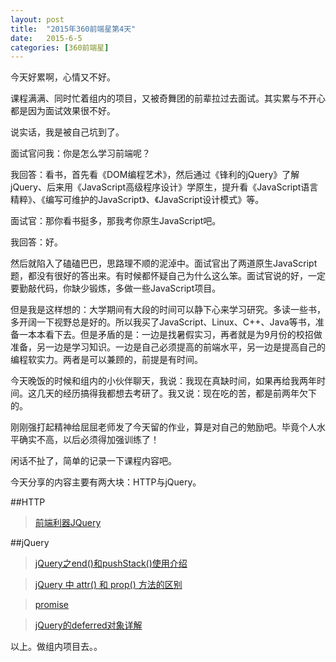 ```yaml
---
layout: post
title:  "2015年360前端星第4天"
date:   2015-6-5
categories: [360前端星]
---
```


今天好累啊，心情又不好。

课程满满、同时忙着组内的项目，又被奇舞团的前辈拉过去面试。其实累与不开心都是因为面试效果很不好。

说实话，我是被自己坑到了。

面试官问我：你是怎么学习前端呢？

我回答：看书，首先看《DOM编程艺术》，然后通过《锋利的jQuery》了解jQuery、后来用《JavaScript高级程序设计》学原生，提升看《JavaScript语言精粹》、《编写可维护的JavaScript》、《JavaScript设计模式》等。

面试官：那你看书挺多，那我考你原生JavaScript吧。

我回答：好。

然后就陷入了磕磕巴巴，思路理不顺的泥淖中。面试官出了两道原生JavaScript题，都没有很好的答出来。有时候都怀疑自己为什么这么笨。面试官说的好，一定要勤敲代码，你缺少锻炼，多做一些JavaScript项目。

但是我是这样想的：大学期间有大段的时间可以静下心来学习研究。多读一些书，多开阔一下视野总是好的。所以我买了JavaScript、Linux、C++、Java等书，准备一本本看下去。但是矛盾的是：一边是找暑假实习，再者就是为9月份的校招做准备，另一边是学习知识。一边是自己必须提高的前端水平，另一边是提高自己的编程软实力。两者是可以兼顾的，前提是有时间。

今天晚饭的时候和组内的小伙伴聊天，我说：我现在真缺时间，如果再给我两年时间。这几天的经历搞得我都想去考研了。我又说：现在吃的苦，都是前两年欠下的。

刚刚强打起精神给屈屈老师发了今天留的作业，算是对自己的勉励吧。毕竟个人水平确实不高，以后必须得加强训练了！


闲话不扯了，简单的记录一下课程内容吧。

今天分享的内容主要有两大块：HTTP与jQuery。

##HTTP

> [前端利器JQuery](http://chevion.github.io/%E5%89%8D%E7%AB%AF%E6%98%9F%E8%AE%A1%E5%88%92-%E5%89%8D%E7%AB%AF%E5%88%A9%E5%99%A8JQuery.html#/)

##jQuery

> [jQuery之end()和pushStack()使用介绍](http://www.jb51.net/article/29648.htm)

> [jQuery 中 attr() 和 prop() 方法的区别](http://wenzhixin.net.cn/2013/05/24/jquery_attr_prop)

> [promise](https://developer.mozilla.org/zh-CN/docs/Web/JavaScript/Reference/Global_Objects/Promise)

> [jQuery的deferred对象详解](http://www.ruanyifeng.com/blog/2011/08/a_detailed_explanation_of_jquery_deferred_object.html)


以上。做组内项目去。。